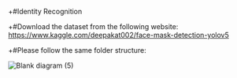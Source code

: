 +#Identity Recognition

+#Download the dataset from the following website:
https://www.kaggle.com/deepakat002/face-mask-detection-yolov5

+#Please follow the same folder structure:

![Blank diagram (5)](https://user-images.githubusercontent.com/54636628/142938944-e8b9da1a-af03-4ff3-bcd8-16f8016fc3af.png)

